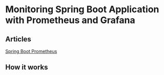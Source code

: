 # Monitoring Spring Boot Application with Prometheus and Grafana

## Articles
[Spring Boot Prometheus](https://github.com/JKaouech/spring-boot/wiki/Monitoring--with-Prometheus-and-Grafana)


## How it works
